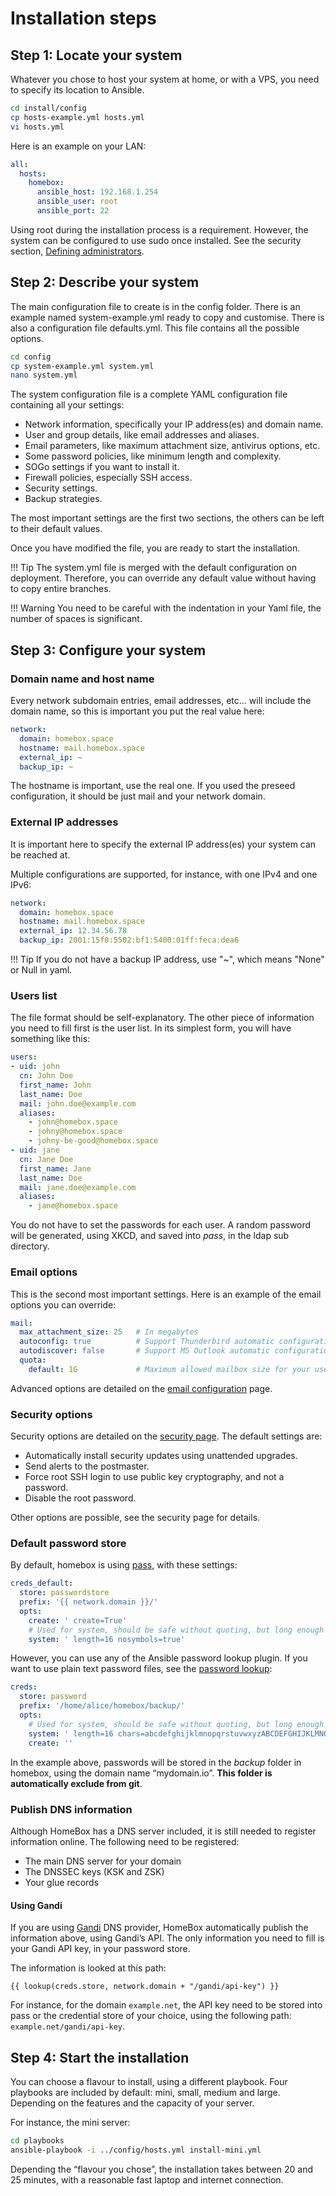# Installation steps


## Step 1: Locate your system

Whatever you chose to host your system at home, or with a VPS, you need to specify its location to Ansible.

```sh
cd install/config
cp hosts-example.yml hosts.yml
vi hosts.yml
```

Here is an example on your LAN:

``` yaml hl_lines="4"
all:
  hosts:
    homebox:
      ansible_host: 192.168.1.254
      ansible_user: root
      ansible_port: 22
```

Using root during the installation process is a requirement. However, the system can be configured to use sudo once
installed. See the security section, [Defining administrators](/security-configuration/#defining-administrators).



## Step 2: Describe your system

The main configuration file to create is in the config folder. There is an example named system-example.yml ready to
copy and customise. There is also a configuration file defaults.yml. This file contains all the possible options.

```sh
cd config
cp system-example.yml system.yml
nano system.yml
```

The system configuration file is a complete YAML configuration file containing all your settings:

- Network information, specifically your IP address(es) and domain name.
- User and group details, like email addresses and aliases.
- Email parameters, like maximum attachment size, antivirus options, etc.
- Some password policies, like minimum length and complexity.
- SOGo settings if you want to install it.
- Firewall policies, especially SSH access.
- Security settings.
- Backup strategies.

The most important settings are the first two sections, the others can be left to their default values.

Once you have modified the file, you are ready to start the installation.

!!! Tip
    The system.yml file is merged with the default configuration on deployment. Therefore, you can override any default
    value without having to copy entire branches.

!!! Warning
    You need to be careful with the indentation in your Yaml file, the number of spaces is significant.



## Step 3: Configure your system


### Domain name and host name

Every network subdomain entries, email addresses, etc... will include the domain name, so this is important you put the
real value here:

```yaml
network:
  domain: homebox.space
  hostname: mail.homebox.space
  external_ip: ~
  backup_ip: ~
```

The hostname is important, use the real one. If you used the preseed configuration, it should be just mail and your
network domain.



### External IP addresses

It is important here to specify the external IP address(es) your system can be reached at.

Multiple configurations are supported, for instance, with one IPv4 and one IPv6:


```yaml
network:
  domain: homebox.space
  hostname: mail.homebox.space
  external_ip: 12.34.56.78
  backup_ip: 2001:15f0:5502:bf1:5400:01ff:feca:dea6
```

!!! Tip
    If you do not have a backup IP address, use "~", which means "None" or Null in yaml.



### Users list

The file format should be self-explanatory. The other piece of information you need to fill first is the user list. In
its simplest form, you will have something like this:

``` yaml
users:
- uid: john
  cn: John Doe
  first_name: John
  last_name: Doe
  mail: john.doe@example.com
  aliases:
    - john@homebox.space
    - johny@homebox.space
    - johny-be-good@homebox.space
- uid: jane
  cn: Jane Doe
  first_name: Jane
  last_name: Doe
  mail: jane.doe@example.com
  aliases:
    - jane@homebox.space
```

You do not have to set the passwords for each user. A random password will be generated, using XKCD, and saved into
_pass_, in the ldap sub directory.



### Email options

This is the second most important settings. Here is an example of the email options you can override:

``` yaml
mail:
  max_attachment_size: 25   # In megabytes
  autoconfig: true          # Support Thunderbird automatic configuration
  autodiscover: false       # Support MS Outlook automatic configuration (uses https)
  quota:
    default: 1G             # Maximum allowed mailbox size for your users.
```

Advanced options are detailed on the [email configuration](email-configuration.md) page.



### Security options

Security options are detailed on the [security page](security-configuration.md).
The default settings are:

- Automatically install security updates using unattended upgrades.
- Send alerts to the postmaster.
- Force root SSH login to use public key cryptography, and not a password.
- Disable the root password.

Other options are possible, see the security page for details.


### Default password store

By default, homebox is using [pass](https://www.passwordstore.org/), with these settings:


```yaml
creds_default:
  store: passwordstore
  prefix: '{{ network.domain }}/'
  opts:
    create: ' create=True'
    # Used for system, should be safe without quoting, but long enough to be secure
    system: ' length=16 nosymbols=true'
```

However, you can use any of the Ansible password lookup plugin. If you want to use plain text password files, see the
[password lookup](https://docs.ansible.com/ansible/latest/collections/ansible/builtin/password_lookup.html):

```yaml
creds:
  store: password
  prefix: '/home/alice/homebox/backup/'
  opts:
    # Used for system, should be safe without quoting, but long enough to be secure
    system: ' length=16 chars=abcdefghijklmnopqrstuvwxyzABCDEFGHIJKLMNOPQRSTUVWXYZ0123456789'
	create: ''
```

In the example above, passwords will be stored in the _backup_ folder in homebox, using the domain name
“mydomain.io”. __This folder is automatically exclude from git__.



### Publish DNS information

Although HomeBox has a DNS server included, it is still needed to register information online. The following need to be
registered:

- The main DNS server for your domain
- The DNSSEC keys (KSK and ZSK)
- Your glue records


#### Using Gandi

If you are using [Gandi](https://www.gandi.net/) DNS provider, HomeBox automatically publish the information above,
using Gandi’s API. The only information you need to fill is your Gandi API key, in your password store.

The information is looked at this path:

```
{{ lookup(creds.store, network.domain + "/gandi/api-key") }}
```

For instance, for the domain `example.net`, the API key need to be stored into pass or the credential store of your
choice, using the following path: `example.net/gandi/api-key`.



## Step 4: Start the installation

You can choose a flavour to install, using a different playbook. Four playbooks are included by default: mini, small,
medium and large. Depending on the features and the capacity of your server.

For instance, the mini server:

```sh
cd playbooks
ansible-playbook -i ../config/hosts.yml install-mini.yml
```

Depending the “flavour you chose”, the installation takes between 20 and 25 minutes, with a reasonable fast laptop and
internet connection.
